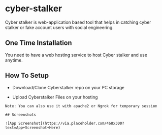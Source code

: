# cyber-stalker
Cyber stalker is web-application based tool that helps in catching cyber stalker or fake account users with social engineering.



## One Time Installation

You need to have a web hosting service to host Cyber stalker and use anytime.
    
## How To Setup

- Download/Clone Cyberstalker repo on your PC storage

- Upload Cyberstalker Files on your hosting

```
Note: You can also use it with apache2 or Ngrok for temporary session

## Screenshots

![App Screenshot](https://via.placeholder.com/468x300?text=App+Screenshot+Here)


